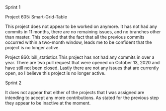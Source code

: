 Sprint 1

Project 605: Smart-Grid-Table

This project does not appear to be worked on anymore. It has not had any commits in 11 months, there are no remaining issues, and no branches other than master. This coupled that the fact that all the previous commits occurred within a two-month window, leads me to be confident that the project is no longer active.

Project 860: bill_statistics
This project has not had any commits in over a year. There are two pull request that were opened on October 13, 2020 and have still not been closed. Lastly there are not any issues that are currently open, so I believe this project is no longer active.

Sprint 2

It does not appear that either of the projects that I was assigned are intending to accept any more contributions. As stated for the previous step they appear to be inactive at the moment. 
